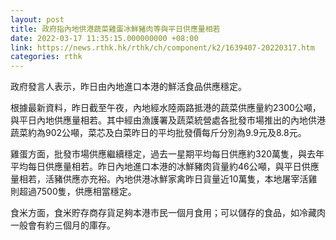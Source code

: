 ```yaml
---
layout: post
title: 政府指內地供港蔬菜雞蛋冰鮮豬肉等與平日供應量相若
date: 2022-03-17 11:35:15.000000000 +08:00
link: https://news.rthk.hk/rthk/ch/component/k2/1639407-20220317.htm
categories: rthk
---
```


政府發言人表示，昨日由內地進口本港的鮮活食品供應穩定。

根據最新資料，昨日截至午夜，內地經水陸兩路抵港的蔬菜供應量約2300公噸，與平日內地供應量相若。其中經由漁護署及蔬菜統營處各批發市場推出的內地供港蔬菜約為902公噸，菜芯及白菜昨日的平均批發價每斤分別為9.9元及8.8元。

雞蛋方面，批發市場供應繼續穩定，過去一星期平均每日供應約320萬隻，與去年平均每日供應量相若。昨日內地進口本港的冰鮮豬肉貨量約46公噸，與平日供應量相若，活豬供應亦充裕。內地供港冰鮮家禽昨日貨量近10萬隻，本地屠宰活雞則超過7500隻，供應相當穩定。

食米方面，食米貯存商存貨足夠本港市民一個月食用；可以儲存的食品，如冷藏肉一般會有約三個月的庫存。
